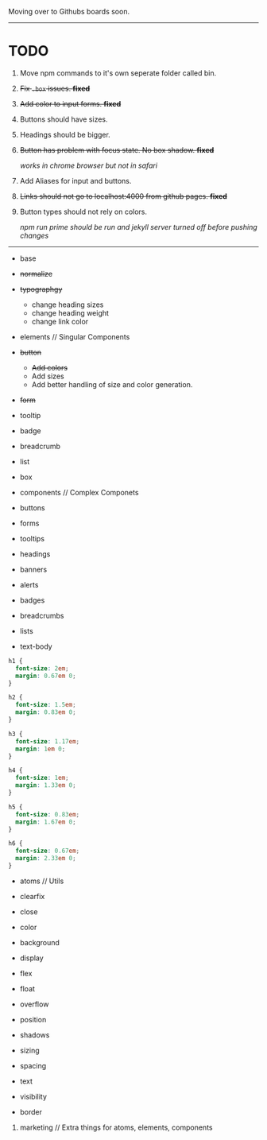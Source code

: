 Moving over to Githubs boards soon.

---

# TODO

1. Move npm commands to it's own seperate folder called bin.
2. ~~Fix `.box` issues. **fixed**~~
3. ~~Add color to input forms. **fixed**~~
4. Buttons should have sizes.
5. Headings should be bigger.
6. ~~Button has problem with focus state. No box shadow. **fixed**~~

   _works in chrome browser but not in safari_

7. Add Aliases for input and buttons.
8. ~~Links should not go to localhost:4000 from github pages. **fixed**~~
9. Button types should not rely on colors.

   _npm run prime should be run and jekyll server turned off before pushing changes_

---

- base

- ~~normalize~~
- ~~typographgy~~

  - change heading sizes
  - change heading weight
  - change link color

- elements // Singular Components

- ~~button~~

  - ~~Add colors~~
  - Add sizes
  - Add better handling of size and color generation.

- ~~form~~

- tooltip
- badge
- breadcrumb
- list
- box

- components // Complex Componets

- buttons
- forms
- tooltips
- headings
- banners
- alerts
- badges
- breadcrumbs
- lists
- text-body

```css
h1 {
  font-size: 2em;
  margin: 0.67em 0;
}

h2 {
  font-size: 1.5em;
  margin: 0.83em 0;
}

h3 {
  font-size: 1.17em;
  margin: 1em 0;
}

h4 {
  font-size: 1em;
  margin: 1.33em 0;
}

h5 {
  font-size: 0.83em;
  margin: 1.67em 0;
}

h6 {
  font-size: 0.67em;
  margin: 2.33em 0;
}
```

- atoms // Utils

- clearfix
- close
- color
- background
- display
- flex
- float
- overflow
- position
- shadows
- sizing
- spacing
- text
- visibility
- border

1. marketing // Extra things for atoms, elements, components
